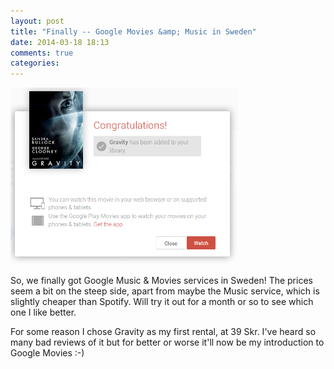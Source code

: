 ```yaml
---
layout: post
title: "Finally -- Google Movies &amp; Music in Sweden"
date: 2014-03-18 18:13
comments: true
categories: 
---
```


<img class="right" src="/images/play-movies.png" style="width: 364px;">

So, we finally got Google Music & Movies services in Sweden!  The
prices seem a bit on the steep side, apart from maybe the Music
service, which is slightly cheaper than Spotify.  Will try it out for
a month or so to see which one I like better.

For some reason I chose Gravity as my first rental, at 39 Skr.  I've
heard so many bad reviews of it but for better or worse it'll now be
my introduction to Google Movies :-)

